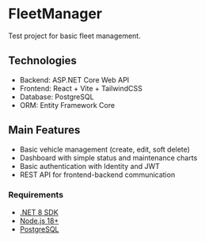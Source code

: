 # FleetManager

Test project for basic fleet management.

## Technologies

- Backend: ASP.NET Core Web API  
- Frontend: React + Vite + TailwindCSS  
- Database: PostgreSQL  
- ORM: Entity Framework Core  

## Main Features

- Basic vehicle management (create, edit, soft delete)  
- Dashboard with simple status and maintenance charts  
- Basic authentication with Identity and JWT  
- REST API for frontend-backend communication  

### Requirements

- [.NET 8 SDK](https://dotnet.microsoft.com/download)  
- [Node.js 18+](https://nodejs.org/)  
- [PostgreSQL](https://www.postgresql.org/)  